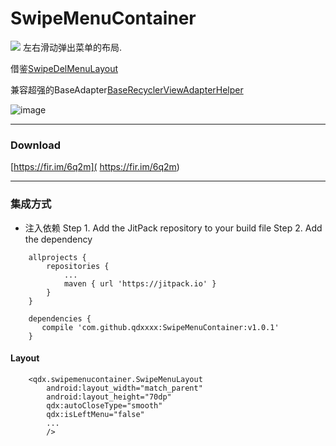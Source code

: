 # SwipeMenuContainer
[![](https://www.jitpack.io/v/qdxxxx/SwipeMenuContainer.svg)](https://www.jitpack.io/#qdxxxx/SwipeMenuContainer)
左右滑动弹出菜单的布局.

借鉴[SwipeDelMenuLayout]( https://github.com/mcxtzhang/SwipeDelMenuLayout)

兼容超强的BaseAdapter[BaseRecyclerViewAdapterHelper]( https://github.com/CymChad/BaseRecyclerViewAdapterHelper)

 ![image](https://github.com/qdxxxx/SwipeMenuContainer/blob/master/appGif/demo.gif)
 
  ---
 ### Download
 [https://fir.im/6q2m]( https://fir.im/6q2m)
 
 
  ---
### 集成方式

 - 注入依赖
 Step 1. Add the JitPack repository to your build file
 Step 2. Add the dependency
```
	allprojects {
		repositories {
			...
			maven { url 'https://jitpack.io' }
		}
	}
```
```
	dependencies {
 	   compile 'com.github.qdxxxx:SwipeMenuContainer:v1.0.1'
	}
```

#### Layout
```
    <qdx.swipemenucontainer.SwipeMenuLayout
        android:layout_width="match_parent"
        android:layout_height="70dp"
        qdx:autoCloseType="smooth"
        qdx:isLeftMenu="false"
        ...
        />
```
